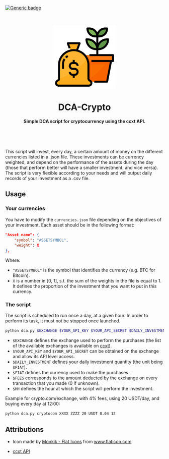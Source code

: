 [![Generic badge](https://img.shields.io/badge/license-Unlicense-green.svg)](https://shields.io/)

<div align="center">
	<br>
	<br>
	<img src="res/icon.png" width="200" height="200">
	<h1>DCA-Crypto</h1>
	<p>
    <b>Simple DCA script for cryptocurrency using the ccxt API.</b>
	</p>
	<br>
	<br>
	<br>
</div>

This script will invest, every day, a certain amount of money 
on the different currencies listed in a .json file. These 
investments can be currency weighted, and depend on the 
performance of the assets during the day (those that perform 
better will have a smaller investment, and vice versa).
The script is very flexible according to your needs and will 
output daily records of your investment as a .csv file.

## Usage

### Your currencies

You have to modify the `currencies.json` file depending on
the objectives of your investment.
Each asset should be in the following format:

```json
"Asset name": {
    "symbol": "ASSETSYMBOL",
    "weight": X
},
```

Where:
- `"ASSETSYMBOL"` is the symbol that identifies the currency
  (e.g. BTC for Bitcoin).
- `X` is a number in [0, 1], s.t. the sum of the weights
  in the file is equal to 1. It defines the proportion of
  the investment that you want to put in this currency.


### The script

The script is scheduled to run once a day, at a given
hour. In order to perform its task, it must not be stopped
once launched.

```bash
python dca.py $EXCHANGE $YOUR_API_KEY $YOUR_API_SECRET $DAILY_INVESTMENT $FIAT $FEES $HH
```

- `$EXCHANGE` defines the exchange used to perform the purchases 
  (the list of the available exchanges is available on 
  [ccxt](https://github.com/ccxt/ccxt)).
- `$YOUR_API_KEY` and `$YOUR_API_SECRET` can be obtained on
  the exchange and allow its API level access. 
- `$DAILY_INVESTMENT` defines your daily investment quantity
  (the unit being `$FIAT`).   
- `$FIAT` defines the currency used to make the purchases. 
- `$FEES` corresponds to the amount deducted by the exchange
  on every transaction that you made (0 if unknown). 
- `$HH` defines the hour at which the script will perform the
  investment.

Example for crypto.com/exchange, with 4% fees, using 20 USDT/day, 
and buying every day at 12:00:

```bash
python dca.py cryptocom XXXX ZZZZ 20 USDT 0.04 12
```

## Attributions

- <div>
	Icon made by 
	<a href="https://www.flaticon.com/authors/flat-icons" title="Flat Icons">Monkik - Flat Icons</a> 
	from 
	<a href="https://www.flaticon.com/" title="Flaticon">www.flaticon.com</a>
  </div>

- [ccxt API](https://github.com/ccxt/ccxt)
